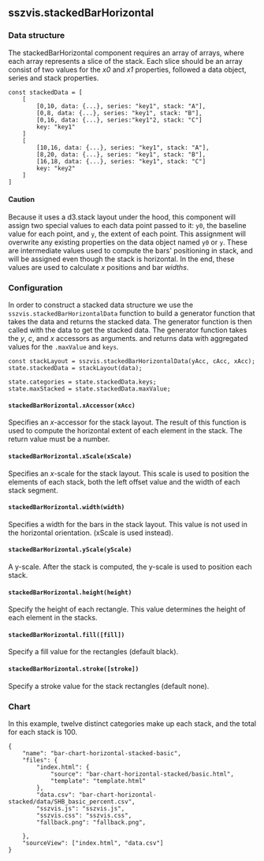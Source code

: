 ## sszvis.stackedBarHorizontal

### Data structure

The stackedBarHorizontal component requires an array of arrays, where each array represents a slice of the stack. Each slice should be an array consist of two values for the _x0_ and _x1_ properties, followed a data object, series and stack properties.

```code
const stackedData = [
    [
        [0,10, data: {...}, series: "key1", stack: "A"],
        [0,8, data: {...}, series: "key1", stack: "B"],
        [0,16, data: {...}, series:"key1"2, stack: "C"]
        key: "key1"
    ]
    [
        [10,16, data: {...}, series: "key1", stack: "A"],
        [8,20, data: {...}, series: "key1", stack: "B"],
        [16,18, data: {...}, series: "key1", stack: "C"]
        key: "key2"
    ]
]
```

#### Caution

Because it uses a d3.stack layout under the hood, this component will assign two special values to each data point passed to it: `y0`, the baseline value for each point, and `y`, the extent of each point. This assignment will overwrite any existing properties on the data object named `y0` or `y`. These are intermediate values used to compute the bars' positioning in stack, and will be assigned even though the stack is horizontal. In the end, these values are used to calculate _x_ positions and bar _widths_.

### Configuration

In order to construct a stacked data structure we use the `sszvis.stackedBarHorizontalData` function to build a generator function that takes the data and returns the stacked data. The generator function is then called with the data to get the stacked data. The generator function takes the _y_, _c_, and _x_ accessors as arguments. and returns data with aggregated values for the `.maxValue` and `keys`.

```code
const stackLayout = sszvis.stackedBarHorizontalData(yAcc, cAcc, xAcc);
state.stackedData = stackLayout(data);

state.categories = state.stackedData.keys;
state.maxStacked = state.stackedData.maxValue;
```

#### `stackedBarHorizontal.xAccessor(xAcc)`

Specifies an _x_-accessor for the stack layout. The result of this function is used to compute the horizontal extent of each element in the stack. The return value must be a number.

#### `stackedBarHorizontal.xScale(xScale)`

Specifies an _x_-scale for the stack layout. This scale is used to position the elements of each stack, both the left offset value and the width of each stack segment.

#### `stackedBarHorizontal.width(width)`

Specifies a width for the bars in the stack layout. This value is not used in the horizontal orientation. (xScale is used instead).

#### `stackedBarHorizontal.yScale(yScale)`

A y-scale. After the stack is computed, the y-scale is used to position each stack.

#### `stackedBarHorizontal.height(height)`

Specify the height of each rectangle. This value determines the height of each element in the stacks.

#### `stackedBarHorizontal.fill([fill])`

Specify a fill value for the rectangles (default black).

#### `stackedBarHorizontal.stroke([stroke])`

Specify a stroke value for the stack rectangles (default none).

### Chart

In this example, twelve distinct categories make up each stack, and the total for each stack is 100.

```project
{
    "name": "bar-chart-horizontal-stacked-basic",
    "files": {
        "index.html": {
            "source": "bar-chart-horizontal-stacked/basic.html",
            "template": "template.html"
        },
        "data.csv": "bar-chart-horizontal-stacked/data/SHB_basic_percent.csv",
        "sszvis.js": "sszvis.js",
        "sszvis.css": "sszvis.css",
        "fallback.png": "fallback.png",

    },
    "sourceView": ["index.html", "data.csv"]
}
```
